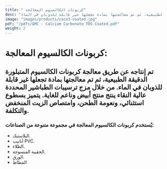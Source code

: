 ```yaml
---
title: " كربونات الكالسيوم المعالجة"
desc: "تم إنتاجه عن طريق معالجة كربونات الكالسيوم المتبلورة الدقيقة الطبيعية، ثم تم معالجتها بمادة تجعلها غير قابلة للذوبان في الماء."
image: "images/products/caco3-coated.jpg"
pdf: "/pdfs/GMC - Calcium Carbonate TDS Coated.pdf"
weight: 2
---
```


# كربونات الكالسيوم المعالجة:

## تم إنتاجه عن طريق معالجة كربونات الكالسيوم المتبلورة الدقيقة الطبيعية، ثم تم معالجتها بمادة تجعلها غير قابلة للذوبان في الماء. من خلال مزج ترسيبات الطباشير المحددة عالية النقاء ينتج منتج أبيض وناعم للغاية. يتميز بسطوع استثنائي، ونعومة الطحن، وامتصاص الزيت المنخفض والتكلفة.

### يُستخدم كربونات الكالسيوم المعالجة في مجموعة متنوعة من الصناعات:
- البلاستيك.
- أنابيب PVC.
- الطلاء.
- الحقيبة المنسوجة.
- الورق.
- المطاط
